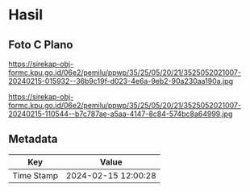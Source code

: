 # Hasil

## Foto C Plano

https://sirekap-obj-formc.kpu.go.id/06e2/pemilu/ppwp/35/25/05/20/21/3525052021007-20240215-015932--36b9c19f-d023-4e6a-9eb2-90a230aa190a.jpg

https://sirekap-obj-formc.kpu.go.id/06e2/pemilu/ppwp/35/25/05/20/21/3525052021007-20240215-110544--b7c787ae-a5aa-4147-8c84-574bc8a64999.jpg


## Metadata

| Key        | Value               |
| ---------- | ------------------- |
| Time Stamp | 2024-02-15 12:00:28 |



